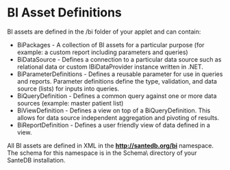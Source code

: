 # BI Asset Definitions

 BI assets are defined in the /bi folder of your applet and can contain:

* BiPackages - A collection of BI assets for a particular purpose \(for example: a custom report including parameters and queries\)
* BiDataSource - Defines a connection to a particular data source such as relational data or custom IBiDataProvider instance written in .NET.
* BiParameterDefinitions - Defines a reusable parameter for use in queries and reports. Parameter definitions define the type, validation, and data source \(lists\) for inputs into queries.
* BiQueryDefinition - Defines a common query against one or more data sources \(example: master patient list\)
* BiViewDefinition - Defines a view on top of a BiQueryDefinition. This allows for data source independent aggregation and pivoting of results.
* BiReportDefinition - Defines a user friendly view of data defined in a view.

All BI assets are defined in XML in the **http://santedb.org/bi** namespace. The schema for this namespace is in the Schema\ directory of your SanteDB installation.

